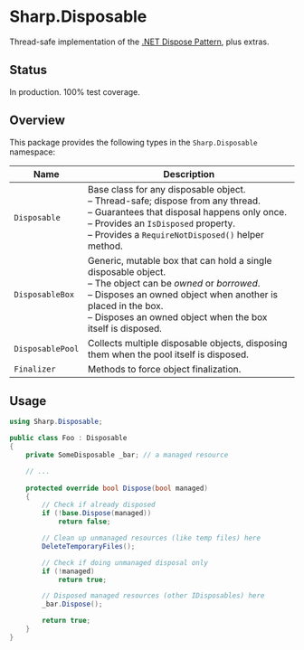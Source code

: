 # Sharp.Disposable

Thread-safe implementation of the [.NET Dispose Pattern](https://docs.microsoft.com/en-us/dotnet/standard/design-guidelines/dispose-pattern), plus extras.

## Status

In production.  100% test coverage.

## Overview

This package provides the following types in the `Sharp.Disposable` namespace:

Name             | Description
-----------------|------------
`Disposable`     | Base class for any disposable object.<br>– Thread-safe; dispose from any thread.<br>– Guarantees that disposal happens only once.<br>– Provides an `IsDisposed` property.<br>– Provides a `RequireNotDisposed()` helper method.
`DisposableBox`  | Generic, mutable box that can hold a single disposable object.<br>– The object can be *owned* or *borrowed*.<br>– Disposes an owned object when another is placed in the box.<br>– Disposes an owned object when the box itself is disposed.
`DisposablePool` | Collects multiple disposable objects, disposing them when the pool itself is disposed.
`Finalizer`      | Methods to force object finalization.

## Usage

```csharp
using Sharp.Disposable;

public class Foo : Disposable
{
    private SomeDisposable _bar; // a managed resource

    // ...
    
    protected override bool Dispose(bool managed)
    {
        // Check if already disposed
        if (!base.Dispose(managed))
            return false;

        // Clean up unmanaged resources (like temp files) here
        DeleteTemporaryFiles();

        // Check if doing unmanaged disposal only
        if (!managed)
            return true;

        // Disposed managed resources (other IDisposables) here
        _bar.Dispose();

        return true;
    }
}
```

<!--
  Copyright 2022 Jeffrey Sharp

  Permission to use, copy, modify, and distribute this software for any
  purpose with or without fee is hereby granted, provided that the above
  copyright notice and this permission notice appear in all copies.

  THE SOFTWARE IS PROVIDED "AS IS" AND THE AUTHOR DISCLAIMS ALL WARRANTIES
  WITH REGARD TO THIS SOFTWARE INCLUDING ALL IMPLIED WARRANTIES OF
  MERCHANTABILITY AND FITNESS. IN NO EVENT SHALL THE AUTHOR BE LIABLE FOR
  ANY SPECIAL, DIRECT, INDIRECT, OR CONSEQUENTIAL DAMAGES OR ANY DAMAGES
  WHATSOEVER RESULTING FROM LOSS OF USE, DATA OR PROFITS, WHETHER IN AN
  ACTION OF CONTRACT, NEGLIGENCE OR OTHER TORTIOUS ACTION, ARISING OUT OF
  OR IN CONNECTION WITH THE USE OR PERFORMANCE OF THIS SOFTWARE.
-->
